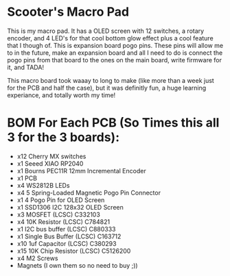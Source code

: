 # Scooter's Macro Pad

This is my macro pad. It has a OLED screen with 12 switches, a rotary encoder, and 4 LED's for that cool bottom glow effect plus a cool feature that I though of. This is expansion board pogo pins. These pins will allow
me to in the future, make an expansion board and all I need to do is connect the pogo pins from that board to the ones on the main board, write firmware for it, and TADA!

This macro board took waaay to long to make (like more than a week just for the PCB and half the case), but it was definitly fun, a huge learning experiance, and totally worth my time!

# BOM For Each PCB (So Times this all 3 for the 3 boards):
- x12 Cherry MX switches
- x1 Seeed XIAO RP2040
- x1 Bourns PEC11R 12mm Incremental Encoder
- x1 PCB
- x4 WS2812B LEDs
- x4 5 Spring-Loaded Magnetic Pogo Pin Connector
- x1 4 Pogo Pin for OLED Screen
- x1 SSD1306 I2C 128x32 OLED Screen
- x3 MOSFET (LCSC) C332103
- x4 10K Resistor (LCSC) C784821
- x1 I2C bus buffer (LCSC) C880333
- x1 Single Bus Buffer (LCSC) C163712
- x10 1uf Capacitor (LCSC) C380293
- x15 10K Chip Resistor (LCSC) C5126200
- x4 M2 Screws
- Magnets (I own them so no need to buy ;))
